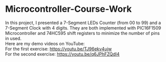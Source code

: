 # Microcontroller-Course-Work
In this project, I presented a 7-Segment LEDs Counter (from 00 to 99) and a 7-Segment Clock with 4 digits. They are both implemented with PIC16F1509 Microcontroller and 74HC595 shift registers to minimize the number of pins in used.\
Here are my demo videos on YouTube:\
For the first exercise:  https://youtu.be/TJ96ekv4ujw \
For the second exercise: https://youtu.be/q6JPhFZQdI4
